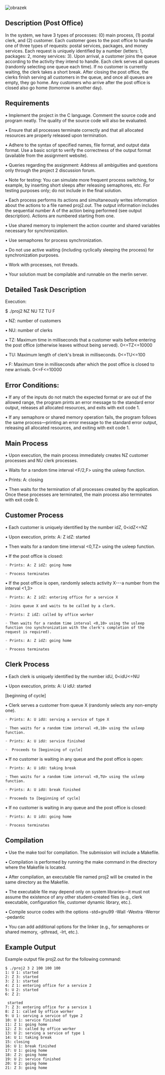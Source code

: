 ![obrazek](https://github.com/AdamLnenicka/semaphors/assets/70570107/7789fd25-6ecf-4e33-9f53-cd6f7ac591ed)


<h2>Description (Post Office)</h2>

In the system, we have 3 types of processes: (0) main process, (1) postal clerk, and (2) customer. Each customer goes to the post office to handle one of three types of requests: postal services, packages, and money services. Each request is uniquely identified by a number (letters: 1, packages: 2, money services: 3). Upon arrival, a customer joins the queue according to the activity they intend to handle. Each clerk serves all queues (randomly selecting one queue each time). If no customer is currently waiting, the clerk takes a short break. After closing the post office, the clerks finish serving all customers in the queue, and once all queues are empty, they go home. Any customers who arrive after the post office is closed also go home (tomorrow is another day).

<h2>Requirements</h2>

• Implement the project in the C language. Comment the source code and program neatly. The quality of the source code will also be evaluated.

• Ensure that all processes terminate correctly and that all allocated resources are properly released upon termination.

• Adhere to the syntax of specified names, file format, and output data format. Use a basic script to verify the correctness of the output format (available from the assignment website).

• Queries regarding the assignment: Address all ambiguities and questions only through the project 2 discussion forum.

• Note for testing: You can simulate more frequent process switching, for example, by inserting short sleeps after releasing semaphores, etc. For testing purposes only; do not include in the final solution.

• Each process performs its actions and simultaneously writes information about the actions to a file named proj2.out. The output information includes the sequential number A of the action being performed (see output description). Actions are numbered starting from one.

• Use shared memory to implement the action counter and shared variables necessary for synchronization.

• Use semaphores for process synchronization.

• Do not use active waiting (including cyclically sleeping the process) for synchronization purposes.

• Work with processes, not threads.

• Your solution must be compilable and runnable on the merlin server.


<h2>Detailed Task Description</h2>
Execution:

$ ./proj2 NZ NU TZ TU F

• NZ: number of customers

• NU: number of clerks

• TZ: Maximum time in milliseconds that a customer waits before entering the post office (otherwise leaves without being served). 0<=TZ<=10000

• TU: Maximum length of clerk's break in milliseconds. 0<=TU<=100

• F: Maximum time in milliseconds after which the post office is closed to new arrivals. 0<=F<=10000


                                                          
<h2>Error Conditions:</h2>

• If any of the inputs do not match the expected format or are out of the allowed range, the program prints an error message to the standard error output, releases all allocated resources, and exits with exit code 1.

• If any semaphore or shared memory operation fails, the program follows the same process—printing an error message to the standard error output, releasing all allocated resources, and exiting with exit code 1.


<h2>Main Process</h2>

• Upon execution, the main process immediately creates NZ customer processes and NU clerk processes.

 • Waits for a random time interval <F/2,F> using the usleep function.

 • Prints: A: closing

• Then waits for the termination of all processes created by the application. Once these processes are terminated, the main process also terminates with exit code 0.


<h2>Customer Process</h2>

  • Each customer is uniquely identified by the number idZ, 0<idZ<=NZ

  • Upon execution, prints: A: Z idZ: started

  • Then waits for a random time interval <0,TZ> using the usleep function.

  • If the post office is closed:

    ◦ Prints: A: Z idZ: going home
  
    ◦ Process terminates
  
  • If the post office is open, randomly selects activity X---a number from the interval <1,3>
  
    ◦ Prints: A: Z idZ: entering office for a service X
  
    ◦ Joins queue X and waits to be called by a clerk.
  
    ◦ Prints: Z idZ: called by office worker
  
    ◦ Then waits for a random time interval <0,10> using the usleep function (no synchronization with the clerk's completion of the request is required).
  
    ◦ Prints: A: Z idZ: going home
  
    ◦ Process terminates

<h2>Clerk Process</h2>

  • Each clerk is uniquely identified by the number idU, 0<idU<=NU

  • Upon execution, prints: A: U idU: started

[beginning of cycle]

  • Clerk serves a customer from queue X (randomly selects any non-empty one).

    ◦ Prints: A: U idU: serving a service of type X
  
    ◦ Then waits for a random time interval <0,10> using the usleep function.
  
    ◦ Prints: A: U idU: service finished
  
    ◦  Proceeds to [beginning of cycle]
  
• If no customer is waiting in any queue and the post office is open:

    ◦ Prints: A: U idU: taking break
  
    ◦ Then waits for a random time interval <0,TU> using the usleep function.
  
    ◦ Prints: A: U idU: break finished
  
    ◦ Proceeds to [beginning of cycle]
  
• If no customer is waiting in any queue and the post office is closed:

    ◦ Prints: A: U idU: going home
  
    ◦ Process terminates

<h2>Compilation</h2>

• Use the make tool for compilation. The submission will include a Makefile.

• Compilation is performed by running the make command in the directory where the Makefile is located.

• After compilation, an executable file named proj2 will be created in the same directory as the Makefile.

• The executable file may depend only on system libraries—it must not assume the existence of any other student-created files (e.g., clerk executable, configuration file, customer dynamic library, etc.).

• Compile source codes with the options -std=gnu99 -Wall -Wextra -Werror -pedantic

• You can add additional options for the linker (e.g., for semaphores or shared memory, -pthread, -lrt, etc.).


<h2>Example Output</h2>

Example output file proj2.out for the following command:

```
$ ./proj2 3 2 100 100 100
1: U 1: started
2: Z 3: started
3: Z 1: started
4: Z 1: entering office for a service 2
5: U 2: started
6: Z 2:

 started
7: Z 3: entering office for a service 1
8: Z 1: called by office worker
9: U 1: serving a service of type 2
10: U 1: service finished
11: Z 1: going home
12: Z 3: called by office worker
13: U 2: serving a service of type 1
14: U 1: taking break
15: closing
16: U 1: break finished
17: U 1: going home
18: Z 2: going home
19: U 2: service finished
20: U 2: going home
21: Z 3: going home
```
